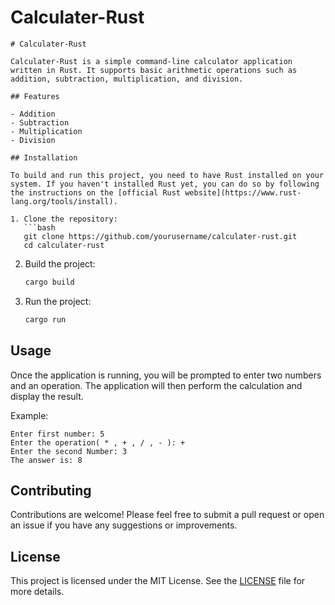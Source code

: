 # Calculater-Rust
```
# Calculater-Rust

Calculater-Rust is a simple command-line calculator application written in Rust. It supports basic arithmetic operations such as addition, subtraction, multiplication, and division.

## Features

- Addition
- Subtraction
- Multiplication
- Division

## Installation

To build and run this project, you need to have Rust installed on your system. If you haven't installed Rust yet, you can do so by following the instructions on the [official Rust website](https://www.rust-lang.org/tools/install).

1. Clone the repository:
   ```bash
   git clone https://github.com/yourusername/calculater-rust.git
   cd calculater-rust
   ```

2. Build the project:
   ```bash
   cargo build
   ```

3. Run the project:
   ```bash
   cargo run
   ```

## Usage

Once the application is running, you will be prompted to enter two numbers and an operation. The application will then perform the calculation and display the result.

Example:
```
Enter first number: 5
Enter the operation( * , + , / , - ): +
Enter the second Number: 3
The answer is: 8
```

## Contributing

Contributions are welcome! Please feel free to submit a pull request or open an issue if you have any suggestions or improvements.

## License

This project is licensed under the MIT License. See the [LICENSE](LICENSE) file for more details.
```

